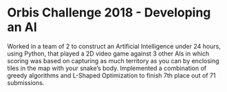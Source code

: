 # Orbis Challenge 2018 - Developing an AI

Worked in a team of 2 to construct an Artificial Intelligence under 24 hours, using Python, that played a 2D video game against 3 other AIs in which scoring was based on capturing as much territory as you can by enclosing tiles in the map with your snake’s body.
Implemented a combination of greedy algorithms and L-Shaped Optimization to finish 7th place out of 71 submissions.
